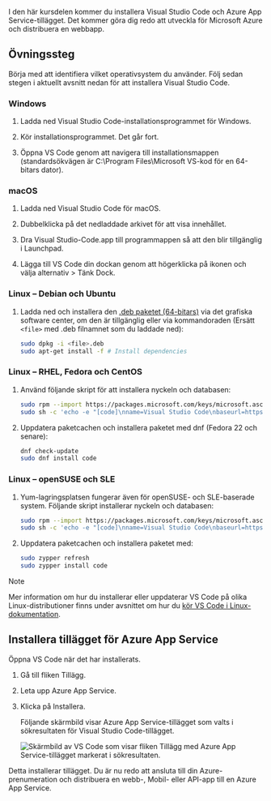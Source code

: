 I den här kursdelen kommer du installera Visual Studio Code och Azure App Service-tillägget. Det kommer göra dig redo att utveckla för Microsoft Azure och distribuera en webbapp.

## <a name="exercise-steps"></a>Övningssteg

Börja med att identifiera vilket operativsystem du använder. Följ sedan stegen i aktuellt avsnitt nedan för att installera Visual Studio Code.

### <a name="windows"></a>Windows

1. Ladda ned Visual Studio Code-installationsprogrammet för Windows.

1. Kör installationsprogrammet. Det går fort.

1. Öppna VS Code genom att navigera till installationsmappen (standardsökvägen är C:\Program Files\Microsoft VS-kod för en 64-bitars dator).

### <a name="macos"></a>macOS

1. Ladda ned Visual Studio Code för macOS.

1. Dubbelklicka på det nedladdade arkivet för att visa innehållet.

1. Dra Visual Studio-Code.app till programmappen så att den blir tillgänglig i Launchpad.

1. Lägga till VS Code din dockan genom att högerklicka på ikonen och välja alternativ > Tänk Dock.

### <a name="linux--debian-and-ubuntu"></a>Linux – Debian och Ubuntu

1. Ladda ned och installera den [.deb paketet (64-bitars)](https://go.microsoft.com/fwlink/?LinkID=760868) via det grafiska software center, om den är tillgänglig eller via kommandoraden (Ersätt `<file>` med .deb filnamnet som du laddade ned):

    ```bash
    sudo dpkg -i <file>.deb
    sudo apt-get install -f # Install dependencies
    ```

### <a name="linux--rhel-fedora-and-centos"></a>Linux – RHEL, Fedora och CentOS

1. Använd följande skript för att installera nyckeln och databasen:

    ```bash
    sudo rpm --import https://packages.microsoft.com/keys/microsoft.asc
    sudo sh -c 'echo -e "[code]\nname=Visual Studio Code\nbaseurl=https://packages.microsoft.com/yumrepos/vscode\nenabled=1\ngpgcheck=1\ngpgkey=https://packages.microsoft.com/keys/microsoft.asc" > /etc/yum.repos.d/vscode.repo'
    ```

1. Uppdatera paketcachen och installera paketet med dnf (Fedora 22 och senare):

    ```bash
    dnf check-update
    sudo dnf install code
    ```

### <a name="linux--opensuse-and-sle"></a>Linux – openSUSE och SLE

1. Yum-lagringsplatsen fungerar även för openSUSE- och SLE-baserade system. Följande skript installerar nyckeln och databasen:

    ```bash
    sudo rpm --import https://packages.microsoft.com/keys/microsoft.asc
    sudo sh -c 'echo -e "[code]\nname=Visual Studio Code\nbaseurl=https://packages.microsoft.com/yumrepos/vscode\nenabled=1\ntype=rpm-md\ngpgcheck=1\ngpgkey=https://packages.microsoft.com/keys/microsoft.asc" > /etc/zypp/repos.d/vscode.repo'
    ```

1. Uppdatera paketcachen och installera paketet med:

    ```bash
    sudo zypper refresh
    sudo zypper install code
    ```

> [!NOTE]
> Mer information om hur du installerar eller uppdaterar VS Code på olika Linux-distributioner finns under avsnittet om hur du [kör VS Code i Linux-dokumentation](https://code.visualstudio.com/docs/setup/linux).

## <a name="install-azure-app-service-extension"></a>Installera tillägget för Azure App Service

Öppna VS Code när det har installerats.

1. Gå till fliken Tillägg.

1. Leta upp Azure App Service.

1. Klicka på Installera.

    Följande skärmbild visar Azure App Service-tillägget som valts i sökresultaten för Visual Studio Code-tillägget.

    ![Skärmbild av VS Code som visar fliken Tillägg med Azure App Service-tillägget markerat i sökresultaten.](../media/3-install-azure-extension.png)

Detta installerar tillägget. Du är nu redo att ansluta till din Azure-prenumeration och distribuera en webb-, Mobil- eller API-app till en Azure App Service.